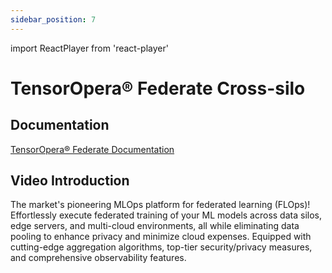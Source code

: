 ```yaml
---
sidebar_position: 7
---
```


import ReactPlayer from 'react-player'

# TensorOpera® Federate Cross-silo

## Documentation

[TensorOpera® Federate Documentation](./../federate/index.md)

## Video Introduction

The market's pioneering MLOps platform for federated learning (FLOps)! Effortlessly execute federated training of your ML models across data silos, edge servers, and multi-cloud environments, all while eliminating data pooling to enhance privacy and minimize cloud expenses. Equipped with cutting-edge aggregation algorithms, top-tier security/privacy measures, and comprehensive observability features.

<ReactPlayer playing controls url='https://tensoropera-docs.s3.us-west-1.amazonaws.com/octopus_index.mp4' width="100%" height="528px"/>
